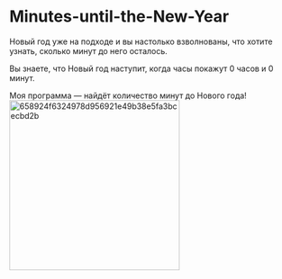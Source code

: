 # Minutes-until-the-New-Year
Новый год уже на подходе и вы настолько взволнованы, что хотите узнать, сколько минут до него осталось.

Вы знаете, что Новый год наступит, когда часы покажут 0
часов и 0 минут.

Моя программа — найдёт количество минут до Нового года!
<img width="302" alt="658924f6324978d956921e49b38e5fa3bcecbd2b" src="https://github.com/N1ckName192/Minutes-until-the-New-Year/assets/85516400/fbef9fec-c291-4d6a-8234-9078c88feb3e">
